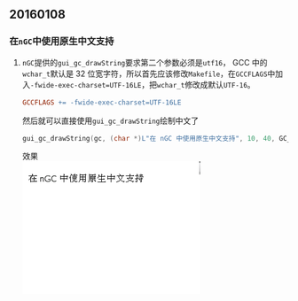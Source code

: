 ## 20160108

### 在`nGC`中使用原生中文支持

1. `nGC`提供的`gui_gc_drawString`要求第二个参数必须是`utf16`， GCC 中的`wchar_t`默认是 32 位宽字符，所以首先应该修改`Makefile`，在`GCCFLAGS`中加入`-fwide-exec-charset=UTF-16LE`，把`wchar_t`修改成默认`UTF-16`。
    ``` Makefile
    GCCFLAGS += -fwide-exec-charset=UTF-16LE
    
    ```   
    然后就可以直接使用`gui_gc_drawString`绘制中文了
    ``` C++ 
    gui_gc_drawString(gc, (char *)L"在 nGC 中使用原生中文支持", 10, 40, GC_SM_NORMAL);

    ```
    效果    
    ![](image/20160108/draw_string_zh.png)
    